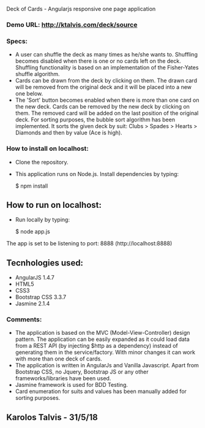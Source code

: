 Deck of Cards - Angularjs responsive one page application 

### Demo URL: http://ktalvis.com/deck/source

### Specs: 
- A user can shuffle the deck as many times as he/she wants to. Shuffling becomes disabled when there is one or no cards left on the deck. Shuffling functionality is based on an implementation of the Fisher-Yates shuffle algorithm. 
- Cards can be drawn from the deck by clicking on them. The drawn card will be removed from the original deck and it will be placed into a new one below. 
- The 'Sort' button becomes enabled when there is more than one card on the new deck. Cards can be removed by the new deck by clicking on them. The removed card will be added on the last position of the original deck. For sorting purposes, the bubble sort algorithm has been implemented. It sorts the given deck by suit: Clubs > Spades > Hearts > Diamonds and then by value (Ace is high). 

### How to install on localhost:
- Clone the repository.
- This application runs on Node.js. Install dependencies by typing:

    $ npm install

## How to run on localhost:
- Run locally by typing:  

    $ node app.js

The app is set to be listening to port: 8888 (http://localhost:8888)

## Tecnhologies used:
- AngularJS 1.4.7
- HTML5
- CSS3
- Bootstrap CSS 3.3.7
- Jasmine 2.1.4 

### Comments:  
- The application is based on the MVC (Model-View-Controller) design pattern. The application can be easily expanded  as it could load data from a REST API (by injecting $http as a dependency) instead of generating them in the service/factory. With minor changes it can work with more than one deck of cards.  
- The application is written in AngularJs and Vanilla Javascript. Apart from Bootstrap CSS, no Jquery, Bootstrap JS or any other frameworks/libraries have been used. 
- Jasmine framework is used for BDD Testing. 
- Card enumeration for suits and values has been manually added for sorting purposes.

## Karolos Talvis - 31/5/18  
